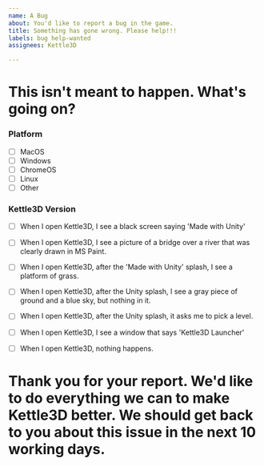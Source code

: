 ```yaml
---
name: A Bug
about: You'd like to report a bug in the game.
title: Something has gone wrong. Please help!!!
labels: bug help-wanted
assignees: Kettle3D

---
```


This isn't meant to happen. What's going on?
======================================================================================================================================================================


<!--
Please give us a summary of the bug.
-->


<!--
Please tell us what happened.
-->


<!--
Please tell us what you'd expect to happen.
-->


### Platform
<!--
What system did you encounter this problem on?
-->

- [ ] MacOS <!-- Check this if there's an apple in the top-left corner of the screen. -->
- [ ] Windows <!-- Check this if you see a button with a window on it in a corner of the screen. -->
- [ ] ChromeOS <!-- Check this if you encountered the problem on a Chromebook. -->
- [ ] Linux <!-- If none of the categories above fit, press Alt+F2, type in 'notify-send "You're running Linux!"'. If you see a pop-up saying you're running Linux, check this box. -->
- [ ] Other <!-- None of the categories above apply. -->

### Kettle3D Version
<!-- If possible, open Kettle3D and tick one or multiple of these boxes. -->

- [ ] When I open Kettle3D, I see a black screen saying 'Made with Unity'
- [ ] When I open Kettle3D, I see a picture of a bridge over a river that was clearly drawn in MS Paint.
- [ ] When I open Kettle3D, after the 'Made with Unity' splash, I see a platform of grass.
- [ ] When I open Kettle3D, after the Unity splash, I see a gray piece of ground and a blue sky, but nothing in it.
- [ ] When I open Kettle3D, after the Unity splash, it asks me to pick a level.
- [ ] When I open Kettle3D, I see a window that says 'Kettle3D Launcher'
- [ ] When I open Kettle3D, nothing happens. <!-- If this is your bug, please let us know, it's the most common one. -->


Thank you for your report. We'd like to do everything we can to make Kettle3D better. We should get back to you about this issue in the next 10 working days.
======================================================================================================================================================================
